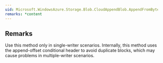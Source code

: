 ```yaml
---  
uid: Microsoft.WindowsAzure.Storage.Blob.CloudAppendBlob.AppendFromByteArrayAsync(System.Byte[],System.Int32,System.Int32)  
remarks: *content  
---  
```

  
## Remarks  
 Use this method only in single-writer scenarios. Internally, this method uses the append-offset conditional header to avoid duplicate blocks, which may cause problems in multiple-writer scenarios.